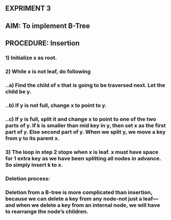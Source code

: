 ## EXPRIMENT 3
## AIM: To implement B-Tree
## PROCEDURE: Insertion
### 1) Initialize x as root.
### 2) While x is not leaf, do following
### ..a) Find the child of x that is going to be traversed next. Let the child be y.
### ..b) If y is not full, change x to point to y.
### ..c) If y is full, split it and change x to point to one of the two parts of y. If k is smaller than mid key in y, then set x as the first part of y. Else second part of y. When we split y, we move a key from y to its parent x.
### 3) The loop in step 2 stops when x is leaf. x must have space for 1 extra key as we have been splitting all nodes in advance. So simply insert k to x.
### Deletion process:
### Deletion from a B-tree is more complicated than insertion, because we can delete a key from any node-not just a leaf—and when we delete a key from an internal node, we will have to rearrange the node’s children.



